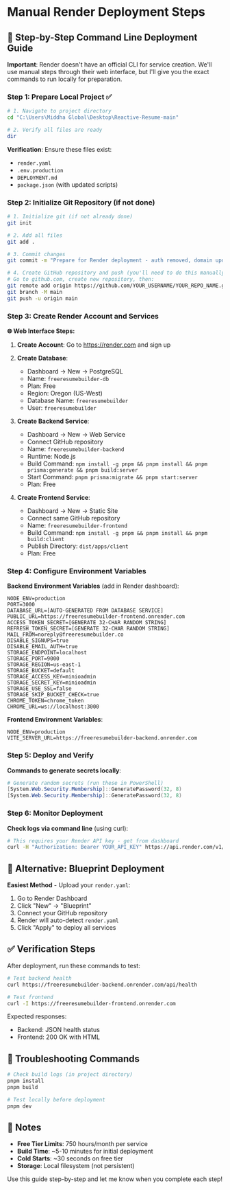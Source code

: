 # Manual Render Deployment Steps

## 🚀 Step-by-Step Command Line Deployment Guide

**Important**: Render doesn't have an official CLI for service creation. We'll use manual steps through their web interface, but I'll give you the exact commands to run locally for preparation.

### Step 1: Prepare Local Project ✅

```bash
# 1. Navigate to project directory
cd "C:\Users\Middha Global\Desktop\Reactive-Resume-main"

# 2. Verify all files are ready
dir
```

**Verification**: Ensure these files exist:
- `render.yaml`
- `.env.production`
- `DEPLOYMENT.md`
- `package.json` (with updated scripts)

### Step 2: Initialize Git Repository (if not done)

```bash
# 1. Initialize git (if not already done)
git init

# 2. Add all files
git add .

# 3. Commit changes
git commit -m "Prepare for Render deployment - auth removed, domain updated"

# 4. Create GitHub repository and push (you'll need to do this manually)
# Go to github.com, create new repository, then:
git remote add origin https://github.com/YOUR_USERNAME/YOUR_REPO_NAME.git
git branch -M main
git push -u origin main
```

### Step 3: Create Render Account and Services

**🌐 Web Interface Steps:**

1. **Create Account**: Go to https://render.com and sign up

2. **Create Database**:
   - Dashboard → New → PostgreSQL
   - Name: `freeresumebuilder-db`
   - Plan: Free
   - Region: Oregon (US-West)
   - Database Name: `freeresumebuilder`
   - User: `freeresumebuilder`

3. **Create Backend Service**:
   - Dashboard → New → Web Service
   - Connect GitHub repository
   - Name: `freeresumebuilder-backend`
   - Runtime: Node.js
   - Build Command: `npm install -g pnpm && pnpm install && pnpm prisma:generate && pnpm build:server`
   - Start Command: `pnpm prisma:migrate && pnpm start:server`
   - Plan: Free

4. **Create Frontend Service**:
   - Dashboard → New → Static Site
   - Connect same GitHub repository
   - Name: `freeresumebuilder-frontend`
   - Build Command: `npm install -g pnpm && pnpm install && pnpm build:client`
   - Publish Directory: `dist/apps/client`
   - Plan: Free

### Step 4: Configure Environment Variables

**Backend Environment Variables** (add in Render dashboard):
```
NODE_ENV=production
PORT=3000
DATABASE_URL=[AUTO-GENERATED FROM DATABASE SERVICE]
PUBLIC_URL=https://freeresumebuilder-frontend.onrender.com
ACCESS_TOKEN_SECRET=[GENERATE 32-CHAR RANDOM STRING]
REFRESH_TOKEN_SECRET=[GENERATE 32-CHAR RANDOM STRING]
MAIL_FROM=noreply@freeresumebuilder.co
DISABLE_SIGNUPS=true
DISABLE_EMAIL_AUTH=true
STORAGE_ENDPOINT=localhost
STORAGE_PORT=9000
STORAGE_REGION=us-east-1
STORAGE_BUCKET=default
STORAGE_ACCESS_KEY=minioadmin
STORAGE_SECRET_KEY=minioadmin
STORAGE_USE_SSL=false
STORAGE_SKIP_BUCKET_CHECK=true
CHROME_TOKEN=chrome_token
CHROME_URL=ws://localhost:3000
```

**Frontend Environment Variables**:
```
NODE_ENV=production
VITE_SERVER_URL=https://freeresumebuilder-backend.onrender.com
```

### Step 5: Deploy and Verify

**Commands to generate secrets locally**:
```powershell
# Generate random secrets (run these in PowerShell)
[System.Web.Security.Membership]::GeneratePassword(32, 8)
[System.Web.Security.Membership]::GeneratePassword(32, 8)
```

### Step 6: Monitor Deployment

**Check logs via command line** (using curl):
```bash
# This requires your Render API key - get from dashboard
curl -H "Authorization: Bearer YOUR_API_KEY" https://api.render.com/v1/services
```

## 🎯 Alternative: Blueprint Deployment

**Easiest Method** - Upload your `render.yaml`:

1. Go to Render Dashboard
2. Click "New" → "Blueprint"
3. Connect your GitHub repository
4. Render will auto-detect `render.yaml`
5. Click "Apply" to deploy all services

## ✅ Verification Steps

After deployment, run these commands to test:

```bash
# Test backend health
curl https://freeresumebuilder-backend.onrender.com/api/health

# Test frontend
curl -I https://freeresumebuilder-frontend.onrender.com
```

Expected responses:
- Backend: JSON health status
- Frontend: 200 OK with HTML

## 🔧 Troubleshooting Commands

```bash
# Check build logs (in project directory)
pnpm install
pnpm build

# Test locally before deployment
pnpm dev
```

## 📝 Notes

- **Free Tier Limits**: 750 hours/month per service
- **Build Time**: ~5-10 minutes for initial deployment
- **Cold Starts**: ~30 seconds on free tier
- **Storage**: Local filesystem (not persistent)

Use this guide step-by-step and let me know when you complete each step!